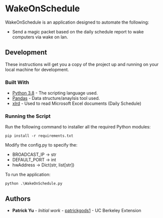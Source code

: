 # WakeOnSchedule
WakeOnSchedule is an application designed to automate the following:

* Send a magic packet based on the daily schedule report to wake computers via wake on lan.

## Development
These instructions will get you a copy of the project up and running on your local machine for development.

### Built With
* [Python 3.8](https://docs.python.org/3/) - The scripting language used.
* [Pandas](https://pandas.pydata.org/) - Data structure/anaylsis tool used.
* [xlrd](https://xlrd.readthedocs.io/en/latest/index.html) - Used to read Microsoft Excel documents (Daily Schedule)

### Running the Script
Run the following command to installer all the required Python modules:
```
pip install -r requirements.txt
```
Modify the config.py to specify the:
* BROADCAST_IP -> str
* DEFAULT_PORT -> int
* hwAddress -> Dict(str, list[str])

To run the application:
```
python .\WakeOnSchedule.py
```

## Authors
* **Patrick Yu** - *Initial work* - [patrickgods1](https://github.com/patrickgods1) - UC Berkeley Extension
